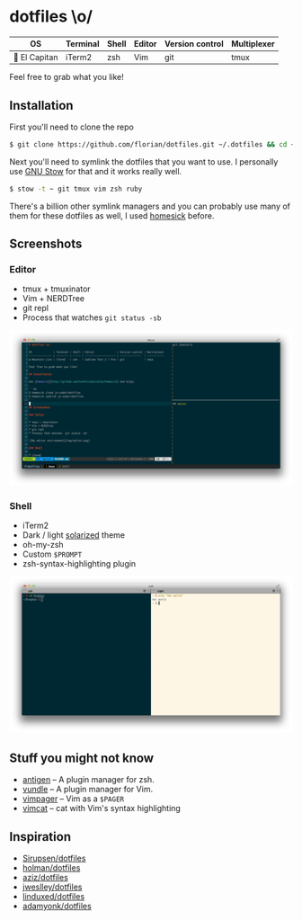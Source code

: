 # dotfiles \o/

OS                | Terminal | Shell | Editor               | Version control | Multiplexer
------------------| ---------| ------| ---------------------| ----------------| -----------
 El Capitan      | iTerm2   | zsh   |  Vim                 | git             | tmux

Feel free to grab what you like!

## Installation

First you'll need to clone the repo

```sh
$ git clone https://github.com/florian/dotfiles.git ~/.dotfiles && cd ~/.dotfiles
```

Next you'll need to symlink the dotfiles that you want to use. I personally use [GNU Stow](https://www.gnu.org/software/stow/) for that and it works really well.

```sh
$ stow -t ~ git tmux vim zsh ruby
```

There's a billion other symlink managers and you can probably use many of them for these dotfiles as well, I used [homesick](https://github.com/technicalpickles/homesick) before.

## Screenshots

### Editor

* tmux + tmuxinator
* Vim + NERDTree
* git repl
* Process that watches `git status -sb`

![My editor environment](img/editor.png)

### Shell

* iTerm2
* Dark / light [solarized](http://ethanschoonover.com/solarized) theme
* oh-my-zsh
* Custom `$PROMPT`
* zsh-syntax-highlighting plugin

![Dark / light shell](img/shell.png)

## Stuff you might not know

- [antigen](https://github.com/zsh-users/antigen) – A plugin manager for zsh.
- [vundle](https://github.com/gmarik/vundle) – A plugin manager for Vim.
- [vimpager](https://github.com/rkitover/vimpager) – Vim as a `$PAGER`
- [vimcat](https://github.com/ofavre/vimcat) – cat with Vim's syntax
  highlighting

## Inspiration

- [Sirupsen/dotfiles](https://github.com/Sirupsen/dotfiles)
- [holman/dotfiles](https://github.com/holman/dotfiles)
- [aziz/dotfiles](https://github.com/aziz/dotfiles)
- [jweslley/dotfiles](https://github.com/jweslley/dotfiles)
- [linduxed/dotfiles](https://github.com/linduxed/dotfiles)
- [adamyonk/dotfiles](https://github.com/adamyonk/dotfiles)

